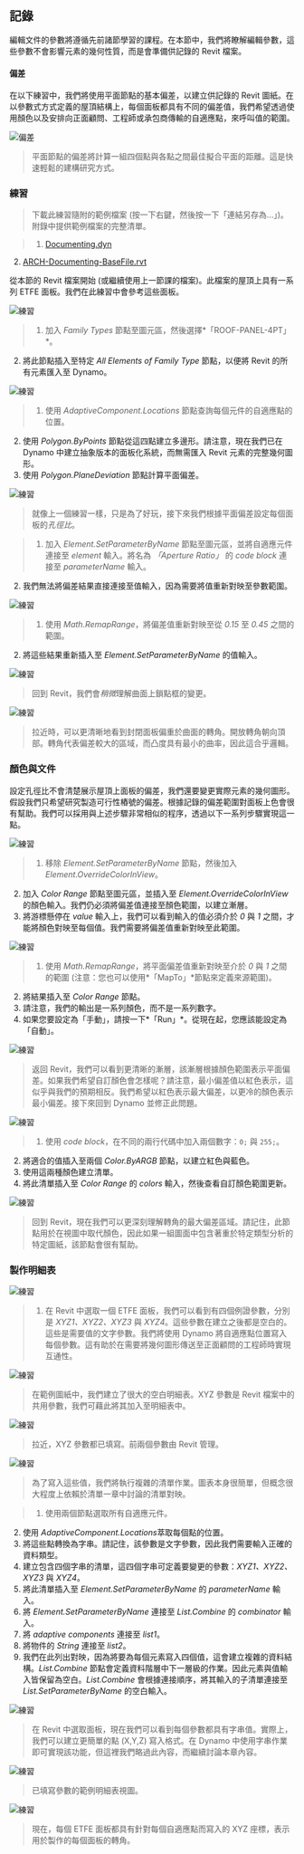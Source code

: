 

## 記錄

編輯文件的參數將遵循先前諸節學習的課程。在本節中，我們將瞭解編輯參數，這些參數不會影響元素的幾何性質，而是會準備供記錄的 Revit 檔案。

#### 偏差

在以下練習中，我們將使用平面節點的基本偏差，以建立供記錄的 Revit 圖紙。在以參數式方式定義的屋頂結構上，每個面板都具有不同的偏差值，我們希望透過使用顏色以及安排向正面顧問、工程師或承包商傳輸的自適應點，來呼叫值的範圍。

![偏差](images/8-6/deviation.jpg)

> 平面節點的偏差將計算一組四個點與各點之間最佳擬合平面的距離。這是快速輕鬆的建構研究方式。

### 練習

> 下載此練習隨附的範例檔案 (按一下右鍵，然後按一下「連結另存為...」)。附錄中提供範例檔案的完整清單。

> 1. [Documenting.dyn](datasets/8-6/Documenting.dyn)
2. [ARCH-Documenting-BaseFile.rvt](datasets/8-6/ARCH-Documenting-BaseFile.rvt)

從本節的 Revit 檔案開始 (或繼續使用上一節課的檔案)。此檔案的屋頂上具有一系列 ETFE 面板。我們在此練習中會參考這些面板。

![練習](images/8-6/Exercise/17.jpg)

> 1. 加入 *Family Types* 節點至圖元區，然後選擇*「ROOF-PANEL-4PT」*。
2. 將此節點插入至特定 *All Elements of Family Type* 節點，以便將 Revit 的所有元素匯入至 Dynamo。

![練習](images/8-6/Exercise/16.jpg)

> 1. 使用 *AdaptiveComponent.Locations* 節點查詢每個元件的自適應點的位置。
2. 使用 *Polygon.ByPoints* 節點從這四點建立多邊形。請注意，現在我們已在 Dynamo 中建立抽象版本的面板化系統，而無需匯入 Revit 元素的完整幾何圖形。
3. 使用 *Polygon.PlaneDeviation* 節點計算平面偏差。

![練習](images/8-6/Exercise/15.jpg)

> 就像上一個練習一樣，只是為了好玩，接下來我們根據平面偏差設定每個面板的*孔徑比*。

> 1. 加入 *Element.SetParameterByName* 節點至圖元區，並將自適應元件連接至 *element* 輸入。將名為 *「Aperture Ratio」* 的 *code block* 連接至 *parameterName* 輸入。
2. 我們無法將偏差結果直接連接至值輸入，因為需要將值重新對映至參數範圍。

![練習](images/8-6/Exercise/14.jpg)

> 1. 使用 *Math.RemapRange*，將偏差值重新對映至從 *0.15* 至 *0.45* 之間的範圍。
2. 將這些結果重新插入至 *Element.SetParameterByName* 的值輸入。

![練習](images/8-6/Exercise/13.jpg)

> 回到 Revit，我們會*稍微*理解曲面上鎖點框的變更。

![練習](images/8-6/Exercise/13a.jpg)

> 拉近時，可以更清晰地看到封閉面板偏重於曲面的轉角。開放轉角朝向頂部。轉角代表偏差較大的區域，而凸度具有最小的曲率，因此這合乎邏輯。

### 顏色與文件

設定孔徑比不會清楚展示屋頂上面板的偏差，我們還要變更實際元素的幾何圖形。假設我們只希望研究製造可行性樁號的偏差。根據記錄的偏差範圍對面板上色會很有幫助。我們可以採用與上述步驟非常相似的程序，透過以下一系列步驟實現這一點。

![練習](images/8-6/Exercise/11.jpg)

> 1. 移除 *Element.SetParameterByName* 節點，然後加入 *Element.OverrideColorInView*。
2. 加入 *Color Range* 節點至圖元區，並插入至 *Element.OverrideColorInView* 的顏色輸入。我們仍必須將偏差值連接至顏色範圍，以建立漸層。
3. 將游標懸停在 *value* 輸入上，我們可以看到輸入的值必須介於 *0* 與 *1* 之間，才能將顏色對映至每個值。我們需要將偏差值重新對映至此範圍。

![練習](images/8-6/Exercise/10.jpg)

> 1. 使用 *Math.RemapRange*，將平面偏差值重新對映至介於 *0* 與 *1* 之間的範圍 (注意：您也可以使用*「MapTo」*節點來定義來源範圍)。
2. 將結果插入至 *Color Range* 節點。
3. 請注意，我們的輸出是一系列顏色，而不是一系列數字。
4. 如果您要設定為「手動」，請按一下*「Run」*。從現在起，您應該能設定為「自動」。

![練習](images/8-6/Exercise/09.jpg)

> 返回 Revit，我們可以看到更清晰的漸層，該漸層根據顏色範圍表示平面偏差。如果我們希望自訂顏色會怎樣呢？請注意，最小偏差值以紅色表示，這似乎與我們的預期相反。我們希望以紅色表示最大偏差，以更冷的顏色表示最小偏差。接下來回到 Dynamo 並修正此問題。

![練習](images/8-6/Exercise/08.jpg)

> 1. 使用 *code block*，在不同的兩行代碼中加入兩個數字：```0;``` 與 ```255;```。
2. 將適合的值插入至兩個 *Color.ByARGB* 節點，以建立紅色與藍色。
3. 使用這兩種顏色建立清單。
4. 將此清單插入至 *Color Range* 的 *colors* 輸入，然後查看自訂顏色範圍更新。

![練習](images/8-6/Exercise/07.jpg)

> 回到 Revit，現在我們可以更深刻理解轉角的最大偏差區域。請記住，此節點用於在視圖中取代顏色，因此如果一組圖面中包含著重於特定類型分析的特定圖紙，該節點會很有幫助。

### 製作明細表

![練習](images/8-6/Exercise/06.jpg)

> 1. 在 Revit 中選取一個 ETFE 面板，我們可以看到有四個例證參數，分別是 *XYZ1、XYZ2、XYZ3* 與 *XYZ4*。這些參數在建立之後都是空白的。這些是需要值的文字參數。我們將使用 Dynamo 將自適應點位置寫入每個參數。這有助於在需要將幾何圖形傳送至正面顧問的工程師時實現互通性。

![練習](images/8-6/Exercise/03.jpg)

> 在範例圖紙中，我們建立了很大的空白明細表。XYZ 參數是 Revit 檔案中的共用參數，我們可藉此將其加入至明細表中。

![練習](images/8-6/Exercise/02.jpg)

> 拉近，XYZ 參數都已填寫。前兩個參數由 Revit 管理。

![練習](images/8-6/Exercise/05.jpg)

> 為了寫入這些值，我們將執行複雜的清單作業。圖表本身很簡單，但概念很大程度上依賴於清單一章中討論的清單對映。

> 1. 使用兩個節點選取所有自適應元件。
2. 使用 *AdaptiveComponent.Locations*萃取每個點的位置。
3. 將這些點轉換為字串。請記住，該參數是文字參數，因此我們需要輸入正確的資料類型。
4. 建立包含四個字串的清單，這四個字串可定義要變更的參數：*XYZ1、XYZ2、XYZ3* 與 *XYZ4*。
5. 將此清單插入至 *Element.SetParameterByName* 的 *parameterName* 輸入。
6. 將 *Element.SetParameterByName* 連接至 *List.Combine* 的 *combinator* 輸入。
7. 將 *adaptive components* 連接至 *list1*。
8. 將物件的 *String* 連接至 *list2*。
9. 我們在此列出對映，因為將要為每個元素寫入四個值，這會建立複雜的資料結構。*List.Combine* 節點會定義資料階層中下一層級的作業。因此元素與值輸入皆保留為空白。*List.Combine* 會根據連接順序，將其輸入的子清單連接至 *List.SetParameterByName* 的空白輸入。

![練習](images/8-6/Exercise/04.jpg)

> 在 Revit 中選取面板，現在我們可以看到每個參數都具有字串值。實際上，我們可以建立更簡單的點 (X,Y,Z) 寫入格式。在 Dynamo 中使用字串作業即可實現該功能，但這裡我們略過此內容，而繼續討論本章內容。

![練習](images/8-6/Exercise/01.jpg)

> 已填寫參數的範例明細表視圖。

![練習](images/8-6/Exercise/00.jpg)

> 現在，每個 ETFE 面板都具有針對每個自適應點而寫入的 XYZ 座標，表示用於製作的每個面板的轉角。

